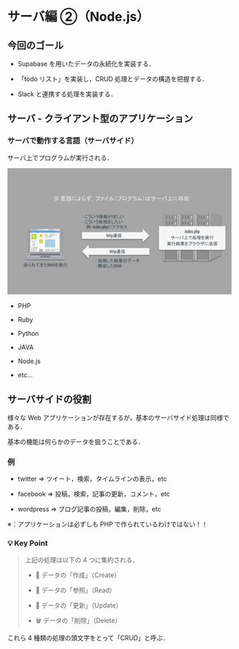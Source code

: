 # サーバ編 ②（Node.js）

## 今回のゴール

- Supabase を用いたデータの永続化を実装する．

- 「todo リスト」を実装し，CRUD 処理とデータの構造を把握する．

- Slack と連携する処理を実装する．

## サーバ - クライアント型のアプリケーション

### サーバで動作する言語（サーバサイド）

サーバ上でプログラムが実行される．

![サーバサイド言語の動き方](./img/php_web_server.svg)

- PHP

- Ruby

- Python

- JAVA

- Node.js

- etc...

## サーバサイドの役割

様々な Web アプリケーションが存在するが，基本のサーバサイド処理は同様である．

基本の機能は何らかのデータを扱うことである．

### 例

- twitter => ツイート，検索，タイムラインの表示，etc

- facebook => 投稿，検索，記事の更新，コメント，etc

- wordpress => ブログ記事の投稿，編集，削除，etc

※：アプリケーションは必ずしも PHP で作られているわけではない！！

### 💡 Key Point

> 上記の処理は以下の 4 つに集約される．
>
> - 📝 データの「作成」（Create）
>
> - 📖 データの「参照」（Read）
>
> - 🔄 データの「更新」（Update）
>
> - 🗑 データの「削除」（Delete）

これら 4 種類の処理の頭文字をとって「CRUD」と呼ぶ．
